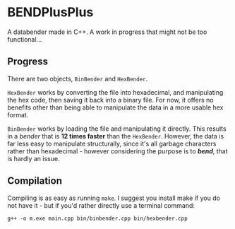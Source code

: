 # BENDPlusPlus
A databender made in C++. A work in progress that might not be too functional...

## Progress
There are two objects, `BinBender` and `HexBender`.

`HexBender` works by converting the file into hexadecimal, and manipulating the hex code, then saving it back into a binary file. For now, it offers no benefits other than being able to manipulate the data in a more usable hex format.

`BinBender` works by loading the file and manipulating it directly. This results in a *bender* that is **12 times faster** than the `HexBender`. However, the data is far less easy to manipulate structurally, since it's all garbage characters rather than hexadecimal - however considering the purpose is to ***bend***, that is hardly an issue.

## Compilation
Compiling is as easy as running `make`. 
I suggest you install make if you do not have it - but if you'd rather directly use a terminal command:

`g++ -o m.exe main.cpp bin/binbender.cpp bin/hexbender.cpp`